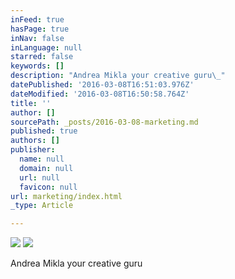 ```yaml
---
inFeed: true
hasPage: true
inNav: false
inLanguage: null
starred: false
keywords: []
description: "Andrea Mikla your creative guru\_"
datePublished: '2016-03-08T16:51:03.976Z'
dateModified: '2016-03-08T16:50:58.764Z'
title: ''
author: []
sourcePath: _posts/2016-03-08-marketing.md
published: true
authors: []
publisher:
  name: null
  domain: null
  url: null
  favicon: null
url: marketing/index.html
_type: Article

---
```

![](https://the-grid-user-content.s3-us-west-2.amazonaws.com/3ff94b86-91ec-4b84-be0f-ccc82464adea.jpg)
![](https://the-grid-user-content.s3-us-west-2.amazonaws.com/3388aa47-bfdc-42e8-916c-dafe8fa4131e.jpg)

Andrea Mikla your creative guru